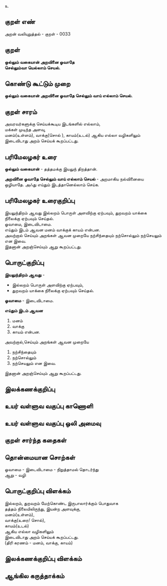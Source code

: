 உ

## குறள் எண் 

அறன் வலியுறுத்தல் - குறள் -  0033

## குறள் 

**ஒல்லும் வகையான் அறவினை ஓவாதே  
செல்லும்வா யெல்லாம் செயல்.**

## கொண்டு கூட்டும் முறை

**ஒல்லும் வகையான் அறவினை ஓவாதே செல்லும் வாய் எல்லாம் செயல்.**

## குறள் சாரம் 

அவரவர்களுக்கு செய்யக்கூடிய இடங்களில் எல்லாம்,  
மக்கள் முடிந்த அளவு,  
மனம்(உள்ளம்), வாக்கு(சொல் ), காயம்(உடல்) ஆகிய எல்லா வழிகளிலும்   
இடைவிடாது அறம் செய்யக் கூறப்பட்டது.

## பரிமேலழகர் உரை

**ஒல்லும் வகையான்** - தத்தமக்கு இயலுந் திறத்தான்.  

**அறவினை ஓவாதே செல்லும் வாய் எல்லாம் செயல்** -  அறமாகிய நல்வினையை ஒழியாதே. அஃது எய்தும் இடத்தானெல்லாம் செய்க.

## பரிமேலழகர் உரைகுறிப்பு 

இயலுந்திறம் ஆவது இல்லறம் பொருள் அளவிற்கு ஏற்பவும், துறவறம் யாக்கை நிலைக்கு ஏற்பவும் செய்தல்.  
ஓவாமை, இடைவிடாமை.  
எய்தும் இடம் ஆவன மனம் வாக்குக் காயம் என்பன.  
அவற்றால் செய்யும் அறங்கள் ஆவன முறையே நற்சிந்தையும் நற்சொல்லும் நற்செயலும் என இவை.  
இதனான் அறஞ்செய்யும் ஆறு கூறப்பட்டது.  

## பொருட்குறிப்பு 

**இயலுந்திறம் ஆவது** -  
* இல்லறம் பொருள் அளவிற்கு ஏற்பவும்,     
* துறவறம் யாக்கை நிலைக்கு ஏற்பவும் செய்தல்.  

**ஓவாமை** - இடைவிடாமை.  

**எய்தும் இடம் ஆவன**  
1. மனம்  
2. வாக்கு   
3. காயம் என்பன.  

அவற்றால்,செய்யும் அறங்கள் ஆவன முறையே   
1. நற்சிந்தையும்  
2. நற்சொல்லும்   
3. நற்செயலும் என இவை.  

இதனான் அறஞ்செய்யும் ஆறு கூறப்பட்டது.  

## இலக்கணக்குறிப்பு  


## உயர் வள்ளுவ வகுப்பு காணொளி


## உயர் வள்ளுவ வகுப்பு ஒலி அமைவு 

 
## குறள் சார்ந்த கதைகள் 


## தொன்மையான சொற்கள்

ஓவாமை - இடைவிடாமை - நிறுத்தாமல் தொடர்ந்து  
ஆறு - வழி

## பொருட்குறிப்பு விளக்கம்

இல்லறம், துறவறம் மேற்கொண்ட இருபாலார்க்கும்
பொதுவாக  
தத்தம் நிலையிலிருந்து, இயன்ற அளவுக்கு,  
மனம்(உள்ளம்),   
வாக்கு(உரை/ சொல்),  
காயம்(உடல்)  
ஆகிய எல்லா வழிகளிலும்  
இடைவிடாது அறம் செய்யக் கூறப்பட்டது.  
(திரி கரணம் - மனம், வாக்கு, காயம்)

## இலக்கணக்குறிப்பு விளக்கம்


## ஆங்கில கருத்தாக்கம் 


